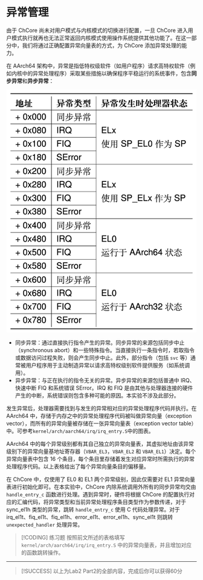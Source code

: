 # 异常管理

由于 ChCore 尚未对用户模式与内核模式的切换进行配置，一旦 ChCore 进入用户模式执行就再也无法正常返回内核模式使用操作系统提供其他功能了。在这一部分中，我们将通过正确配置异常向量表的方式，为 ChCore 添加异常处理的能力。

在 AArch64 架构中，异常是指低特权级软件（如用户程序）请求高特权软件（例如内核中的异常处理程序）采取某些措施以确保程序平稳运行的系统事件，包含**同步异常**和**异步异常**：

![fault-handler](assets/3-exception.png)

- 同步异常：通过直接执行指令产生的异常。同步异常的来源包括同步中止（synchronous abort）和一些特殊指令。当直接执行一条指令时，若取指令或数据访问过程失败，则会产生同步中止。此外，部分指令（包括 `svc` 等）通常被用户程序用于主动制造异常以请求高特权级别软件提供服务（如系统调用）。
- 异步异常：与正在执行的指令无关的异常。异步异常的来源包括普通中 IRQ、快速中断 FIQ 和系统错误 SError。IRQ 和 FIQ 是由其他与处理器连接的硬件产生的中断，系统错误则包含多种可能的原因。本实验不涉及此部分。

发生异常后，处理器需要找到与发生的异常相对应的异常处理程序代码并执行。在 AArch64 中，存储于内存之中的异常处理程序代码被叫做异常向量（exception vector），而所有的异常向量被存储在一张异常向量表（exception vector table）中。可参考`kernel/arch/aarch64/irq/irq_entry.S`中的图表。

AArch64 中的每个异常级别都有其自己独立的异常向量表，其虚拟地址由该异常级别下的异常向量基地址寄存器（`VBAR_EL3`，`VBAR_EL2` 和 `VBAR_EL1`）决定。每个异常向量表中包含 16 个条目，每个条目里存储着发生对应异常时所需执行的异常处理程序代码。以上表格给出了每个异常向量条目的偏移量。

在 ChCore 中，仅使用了 EL0 和 EL1 两个异常级别，因此仅需要对 EL1 异常向量表进行初始化即可。在本实验中，ChCore 内除系统调用外所有的同步异常均交由 `handle_entry_c` 函数进行处理。遇到异常时，硬件将根据 ChCore 的配置执行对应的汇编代码，将异常类型和当前异常处理程序条目类型作为参数传递，对于 sync_el1h 类型的异常，跳转 `handle_entry_c` 使用 C 代码处理异常。对于 irq_el1t、fiq_el1t、fiq_el1h、error_el1t、error_el1h、sync_el1t 则跳转 `unexpected_handler` 处理异常。

> [!CODING] 练习题
> 按照前文所述的表格填写 `kernel/arch/aarch64/irq/irq_entry.S` 中的异常向量表，并且增加对应的函数跳转操作。

---
> [!SUCCESS]
> 以上为Lab2 Part2的全部内容，完成后你可以获得60分
